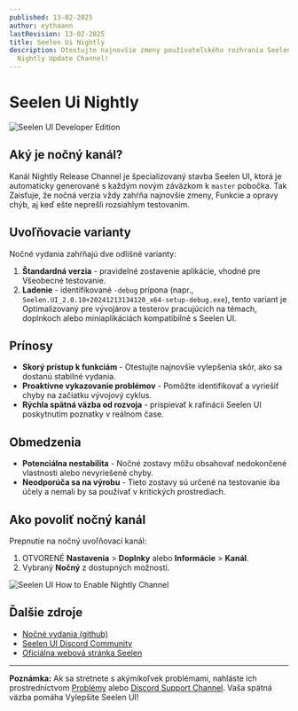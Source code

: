 ```yaml
---
published: 13-02-2025
author: eythaann
lastRevision: 13-02-2025
title: Seelen Ui Nightly
description: Otestujte najnovšie zmeny používateľského rozhrania Seelen pomocou
  Nightly Update Channel!
---
```


# Seelen Ui Nightly

![Seelen UI Developer Edition](https://github.com/user-attachments/assets/76634b49-7b09-4ef2-9643-e93542309f5d)

## Aký je nočný kanál?

Kanál Nightly Release Channel je špecializovaný stavba Seelen UI, ktorá je
automaticky generované s každým novým záväzkom k `master` pobočka. Tak Zaisťuje,
že nočná verzia vždy zahŕňa najnovšie zmeny, Funkcie a opravy chýb, aj keď ešte
neprešli rozsiahlym testovaním.

## Uvoľňovacie varianty

Nočné vydania zahŕňajú dve odlišné varianty:

1. **Štandardná verzia** - pravidelné zostavenie aplikácie, vhodné pre Všeobecné
   testovanie.
2. **Ladenie** - identifikované `-debug` prípona (napr.,
   `Seelen.UI_2.0.10+20241213134120_x64-setup-debug.exe`), tento variant je
   Optimalizovaný pre vývojárov a testerov pracujúcich na témach, doplnkoch
   alebo miniaplikáciách kompatibilné s Seelen UI.

## Prínosy

- **Skorý prístup k funkciám** - Otestujte najnovšie vylepšenia skôr, ako sa
  dostanú stabilné vydania.
- **Proaktívne vykazovanie problémov** - Pomôžte identifikovať a vyriešiť chyby
  na začiatku vývojový cyklus.
- **Rýchla spätná väzba od rozvoja** - prispievať k rafinácii Seelen UI
  poskytnutím poznatky v reálnom čase.

## Obmedzenia

- **Potenciálna nestabilita** - Nočné zostavy môžu obsahovať nedokončené
  vlastnosti alebo nevyriešené chyby.
- **Neodporúča sa na výrobu** - Tieto zostavy sú určené na testovanie iba účely
  a nemali by sa používať v kritických prostrediach.

## Ako povoliť nočný kanál

Prepnutie na nočný uvoľňovací kanál:

1. OTVORENÉ **Nastavenia** > **Doplnky** alebo **Informácie** > **Kanál**.
2. Vybraný **Nočný** z dostupných možností.

![Seelen UI How to Enable Nightly Channel](https://github.com/user-attachments/assets/ae88aeac-98cc-4424-a9e7-fb59740b694e)

## Ďalšie zdroje

- [Nočné vydania (github)](https://github.com/eythaann/Seelen-UI/releases/tag/nightly)
- [Seelen UI Discord Community](https://discord.gg/ABfASx5ZAJ)
- [Oficiálna webová stránka Seelen](https://seelen.io)

---

**Poznámka:** Ak sa stretnete s akýmikoľvek problémami, nahláste ich
prostredníctvom [Problémy](https://github.com/eythaann/Seelen-UI/issues) alebo
[Discord Support Channel](https://discord.gg/ABfASx5ZAJ). Vaša spätná väzba
pomáha Vylepšite Seelen UI!
